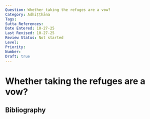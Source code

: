 ```yaml
---
Question: Whether taking the refuges are a vow?
Category: Adhiṭṭhāna
Tags: 
Sutta References: 
Date Entered: 10-27-25
Last Revised: 10-27-25
Review Status: Not started
Level: 
Priority: 
Number: 
Draft: true
---
```


# Whether taking the refuges are a vow?

## Bibliography

<!-- 

Notes:



-->